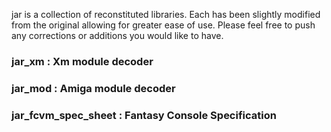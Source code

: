 jar is a collection of reconstituted libraries. Each has been slightly modified from the original allowing for greater ease of use. Please feel free to push any corrections or additions you would like to have.


### jar_xm              :    Xm module decoder

### jar_mod             :    Amiga module decoder

### jar_fcvm_spec_sheet :    Fantasy Console Specification
